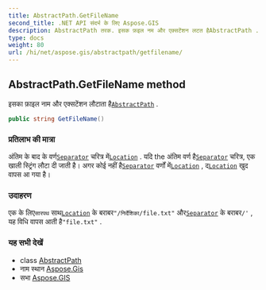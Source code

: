 ```yaml
---
title: AbstractPath.GetFileName
second_title: .NET API संदर्भ के लिए Aspose.GIS
description: AbstractPath तरक. इसक फ़इल नम और एक्सटेंशन लटत हैAbstractPath .
type: docs
weight: 80
url: /hi/net/aspose.gis/abstractpath/getfilename/
---
```

## AbstractPath.GetFileName method

इसका फ़ाइल नाम और एक्सटेंशन लौटाता है[`AbstractPath`](../) .

```csharp
public string GetFileName()
```

### प्रतिलाभ की मात्रा

अंतिम के बाद के वर्ण[`Separator`](../separator/) चरित्र में[`Location`](../location/) . यदि the अंतिम वर्ण है[`Separator`](../separator/) चरित्र, एक खाली स्ट्रिंग लौटा दी जाती है। अगर कोई नहीं है[`Separator`](../separator/) वर्णों में[`Location`](../location/) , द[`Location`](../location/) खुद वापस आ गया है।

### उदाहरण

एक के लिए`सारपथ` साथ[`Location`](../location/) के बराबर`"/निर्देशिका/file.txt"` और[`Separator`](../separator/) के बराबर`/'` , यह विधि वापस आती है`"file.txt"` .

### यह सभी देखें

* class [AbstractPath](../)
* नाम स्थान [Aspose.Gis](../../abstractpath/)
* सभा [Aspose.GIS](../../../)


